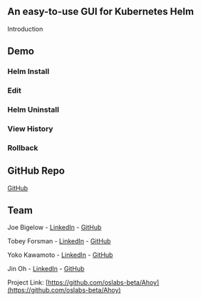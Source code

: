 ## An easy-to-use GUI for Kubernetes Helm

Introduction

## Demo

### Helm Install

### Edit

### Helm Uninstall

### View History

### Rollback

## GitHub Repo

[GitHub](https://github.com/oslabs-beta/Ahoy)


## Team

Joe Bigelow - [LinkedIn](https://www.linkedin.com/in/joe-bigelow-591a2170/) - [GitHub](https://github.com/lilbigs2001)

Tobey Forsman - [LinkedIn](https://www.linkedin.com/in/tobeyforsman/) - [GitHub](https://github.com/yebot)

Yoko Kawamoto - [LinkedIn](https://www.linkedin.com/in/yoko-kawamoto-95623047/) - [GitHub](https://github.com/libero-yoko)

Jin Oh - [LinkedIn](https://www.linkedin.com/in/jintoh613/) - [GitHub](https://github.com/ohjintech)

Project Link: [https://github.com/oslabs-beta/Ahoy](https://github.com/oslabs-beta/Ahoy)

